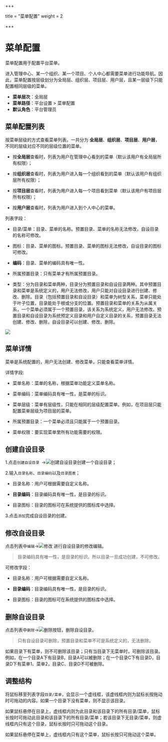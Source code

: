 +++

title = "菜单配置"
weight = 2

+++



# 菜单配置


菜单配置用于配置平台菜单。

进入管理中心、某一个组织、某一个项目、个人中心都需要菜单进行功能导航。因此，菜单配置按层级划分为全局层、组织层、项目层、用户层，且某一层级下只能配置相同层级的菜单。


  - **菜单层次**：全局层
  - **菜单路径**：平台设置 > 菜单配置
  - **默认角色**：平台管理员

<h2 id="1">菜单配置列表</h2>


按菜单层级的方式查看菜单列表。一共分为 **全局层**、**组织层**、**项目层**、**用户层**，不同的层级对应不同的层级位置的菜单。

- 按**全局层**查看时，列表为用户在管理中心看到的菜单（默认该用户有全局层所有权限）；

- 按**组织层**查看时，列表为用户进入每一个组织看到的菜单（默认该用户有组织层所有权限）；

- 按**项目层**查看时，列表为用户进入每一个项目看到菜单（默认该用户有项目层所有权限）；

- 按**用户层**查看时，列表为用户进入到个人中心的菜单。



列表字段：


- 目录/菜单：目录、菜单的名称。预置目录、菜单的名称无法修改，自设目录的名称可修改。

- 图标：目录、菜单的图标。预置目录、菜单的图标无法修改，自设目录的图标可修改。

- **编码**：目录、菜单的编码具有唯一性。
- 所属预置目录：只有菜单才有所属预置目录。

- 类型：分为目录和菜单两种，目录分为预置目录和自设目录两种。其中预置目录和菜单是系统定义的，用户无法修改，用户只能对自设目录进行创建、修改、删除。目录（包括预置目录和自设目录）和菜单为树型关系，菜单只能处于叶子位置，目录能处于根或分支的位置。预置目录和菜单的关系为从属关系，一个菜单必须属于一个预置目录，该关系为系统定义，用户无法修改。预置目录和自设目录为系统预定义目录和用户自定义目录的关系，预置目录无法创建、修改、删除，自设目录可以创建、修改、删除。


![](/docs/user-guide/system-configuration/platform/image/menu2.png)



<h2 id="2">菜单详情</h2>


菜单是系统配置的，用户无法创建、修改菜单，只能查看菜单详情。


详情字段:


- 菜单名称：菜单的名称，根据菜单功能定义菜单名称。

- 菜单编码：菜单编码具有唯一性，是菜单的标识。

- 菜单层级：菜单有层级性，只能在相同的层级配置菜单。例如，在项目层只能配置菜单层级为项目层的菜单。
- 所属预置目录：一个菜单必须且只能属于一个预置目录。
- 菜单权限：要实现菜单里所有功能需要的权限。




<h2 id="3">创建自设目录</h2>


1.点击`创建自设目录
`→![创建自设目录
](/docs/user-guide/system-configuration/platform/image/create_own_dir.png)创建一个自设目录；

2.输入`目录名称`、`目录编码`以及`目录图表`；

- 目录名称：用户可根据需要自定义名称。


- **目录编码**：目录编码具有唯一性，是目录的标识。


- 目录图标：目录的图标可在系统提供的图标库中选择。

3.点击`添加`完成自设目录的创建。


<h2 id="4">修改自设目录</h2>


点击列表中`编辑`→![修改](/docs/user-guide/system-configuration/platform/image/update.png) 进行自设目录的修改编辑。
<blockquote class="note">
        目录编码具有唯一性，是目录的标识。所以目录一旦成功创建，不可修改。
      </blockquote> 

可修改字段：


- 目录名称：用户可根据需要自定义名称。

- **目录编码**：目录编码具有唯一性，是目录的标识。

- 目录图标：目录的图标可在系统提供的图标库中选择。



<h2 id="5">删除自设目录</h2>



点击列表中`删除`→![删除按钮](/docs/user-guide/system-configuration/platform/image/del_button.png)，删除自设目录。
<blockquote class="note">
        只有自设目录可删除，预置目录和菜单不可是系统定义的，无法删除。
      </blockquote> 





如果目录下有菜单，则不可删除该目录；只有当目录下无菜单时，可删除该目录。例如，在一个目录A下有目录B，目录A可以被删除；在一个目录C下有目录D，目录D下有菜单1、菜单2，目录C、目录D不可被删除。



<h2 id="6">调整结构</h2>


将鼠标移至列表字段`目录/菜单`，会显示一个虚线框，该虚线框内则为鼠标长按拖动时可拖动的内容。如果一个目录下没有菜单，则不显示该目录。



如果鼠标悬停在目录上，虚线框内则为此目录和该目录下的所有目录/菜单，鼠标长按时可拖动此目录和该目录下的所有目录/菜单；若该目录下无目录/菜单，则虚线框内只有这个目录，鼠标长按时只可拖动这个目录。



如果鼠标悬停在菜单上，虚线框内只有这个菜单，鼠标长按只可拖动这个菜单。
